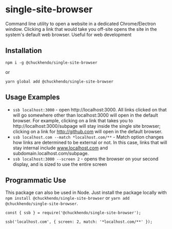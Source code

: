 # single-site-browser

Command line utility to open a website in a dedicated Chrome/Electron window. Clicking a link that would take you off-site opens the site in the system's default web browser. Useful for web development

## Installation

`npm i -g @chuckhendo/single-site-browser`

or

`yarn global add @chuckhendo/single-site-browser`

## Usage Examples

- `ssb localhost:3000` - open http://localhost:3000. All links clicked on that will go somewhere other than localhost:3000 will open in the default browser.
  For example, clicking on a link that takes you to http://localhost:3000/subpage will stay inside the single site browser; clicking on a link for http://github.com will open in the default browser.
- `ssb localhost.com --match *localhost.com/**` - Match option changes how links are determined to be external or not.
  In this case, links that will stay internal include www.localhost.com and subdomain.localhost.com/subpage.
- `ssb localhost:3000 --screen 2` - opens the browser on your second display, and is sized to use the entire screen

## Programmatic Use

This package can also be used in Node. Just install the package locally with `npm install @chuckhendo/single-site-browser` or `yarn add @chuckhendo/single-site-browser`.

```
const { ssb } = require('@chuckhendo/single-site-browser');

ssb('localhost.com', { screen: 2, match: '*localhost.com/**' });
```
